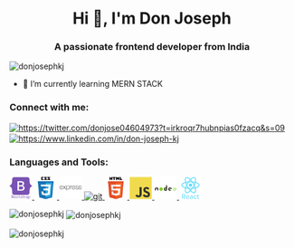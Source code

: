 <h1 align="center">Hi 👋, I'm Don Joseph</h1>
<h3 align="center">A passionate frontend developer from India</h3>

<p align="left"> <img src="https://komarev.com/ghpvc/?username=donjosephkj&label=Profile%20views&color=0e75b6&style=flat" alt="donjosephkj" /> </p>

- 🌱 I’m currently learning MERN STACK

<h3 align="left">Connect with me:</h3>
<p align="left">
<a href="https://twitter.com/https://twitter.com/donjose04604973?t=irkroqr7hubnpias0fzacq&s=09" target="blank"><img align="center" src="https://raw.githubusercontent.com/rahuldkjain/github-profile-readme-generator/master/src/images/icons/Social/twitter.svg" alt="https://twitter.com/donjose04604973?t=irkroqr7hubnpias0fzacq&s=09" height="30" width="40" /></a>
<a href="https://linkedin.com/in/https://www.linkedin.com/in/don-joseph-kj" target="blank"><img align="center" src="https://raw.githubusercontent.com/rahuldkjain/github-profile-readme-generator/master/src/images/icons/Social/linked-in-alt.svg" alt="https://www.linkedin.com/in/don-joseph-kj" height="30" width="40" /></a>
</p>

<h3 align="left">Languages and Tools:</h3>
<p align="left"> <a href="https://getbootstrap.com" target="_blank" rel="noreferrer"> <img src="https://raw.githubusercontent.com/devicons/devicon/master/icons/bootstrap/bootstrap-plain-wordmark.svg" alt="bootstrap" width="40" height="40"/> </a> <a href="https://www.w3schools.com/css/" target="_blank" rel="noreferrer"> <img src="https://raw.githubusercontent.com/devicons/devicon/master/icons/css3/css3-original-wordmark.svg" alt="css3" width="40" height="40"/> </a> <a href="https://expressjs.com" target="_blank" rel="noreferrer"> <img src="https://raw.githubusercontent.com/devicons/devicon/master/icons/express/express-original-wordmark.svg" alt="express" width="40" height="40"/> </a> <a href="https://git-scm.com/" target="_blank" rel="noreferrer"> <img src="https://www.vectorlogo.zone/logos/git-scm/git-scm-icon.svg" alt="git" width="40" height="40"/> </a> <a href="https://www.w3.org/html/" target="_blank" rel="noreferrer"> <img src="https://raw.githubusercontent.com/devicons/devicon/master/icons/html5/html5-original-wordmark.svg" alt="html5" width="40" height="40"/> </a> <a href="https://developer.mozilla.org/en-US/docs/Web/JavaScript" target="_blank" rel="noreferrer"> <img src="https://raw.githubusercontent.com/devicons/devicon/master/icons/javascript/javascript-original.svg" alt="javascript" width="40" height="40"/> </a> <a href="https://nodejs.org" target="_blank" rel="noreferrer"> <img src="https://raw.githubusercontent.com/devicons/devicon/master/icons/nodejs/nodejs-original-wordmark.svg" alt="nodejs" width="40" height="40"/> </a> <a href="https://reactjs.org/" target="_blank" rel="noreferrer"> <img src="https://raw.githubusercontent.com/devicons/devicon/master/icons/react/react-original-wordmark.svg" alt="react" width="40" height="40"/> </a> </p>

<p><img align="left" src="https://github-readme-stats.vercel.app/api/top-langs?username=donjosephkj&show_icons=true&locale=en&layout=compact&theme=dark" alt="donjosephkj" /></p>

<p>&nbsp;<img align="center" src="https://github-readme-stats.vercel.app/api?username=donjosephkj&show_icons=true&locale=en&theme=dark&hide-border=true" alt="donjosephkj" /></p>

<p><img align="center" src="https://github-readme-streak-stats.herokuapp.com/?user=donjosephkj&theme=dark" alt="donjosephkj" /></p>




<!--
### Hi there 👋 i'm Don Joseph



**Donjosephkj/Donjosephkj** is a ✨ _special_ ✨ repository because its `README.md` (this file) appears on your GitHub profile.

Here are some ideas to get you started:

- 🔭 I’m currently working on ...
- 🌱 I’m currently learning ...
- 👯 I’m looking to collaborate on ...
- 🤔 I’m looking for help with ...
- 💬 Ask me about ...
- 📫 How to reach me: ...
- 😄 Pronouns: ...
- ⚡ Fun fact: ...
-->
